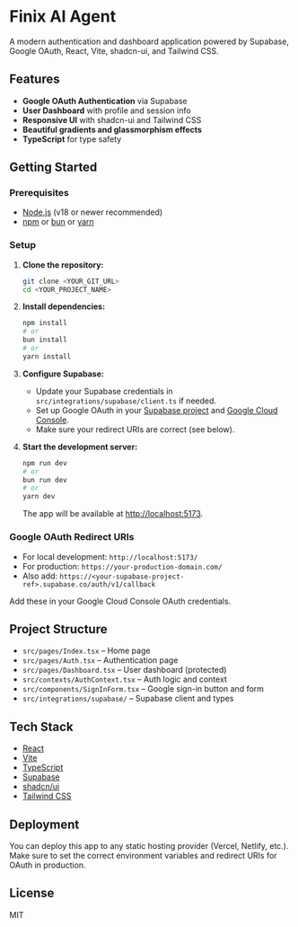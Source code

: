 # Finix AI Agent

A modern authentication and dashboard application powered by Supabase, Google OAuth, React, Vite, shadcn-ui, and Tailwind CSS.

## Features

- **Google OAuth Authentication** via Supabase
- **User Dashboard** with profile and session info
- **Responsive UI** with shadcn-ui and Tailwind CSS
- **Beautiful gradients and glassmorphism effects**
- **TypeScript** for type safety

## Getting Started

### Prerequisites
- [Node.js](https://nodejs.org/) (v18 or newer recommended)
- [npm](https://www.npmjs.com/) or [bun](https://bun.sh/) or [yarn](https://yarnpkg.com/)

### Setup

1. **Clone the repository:**
   ```sh
   git clone <YOUR_GIT_URL>
   cd <YOUR_PROJECT_NAME>
   ```
2. **Install dependencies:**
   ```sh
   npm install
   # or
   bun install
   # or
   yarn install
   ```
3. **Configure Supabase:**
   - Update your Supabase credentials in `src/integrations/supabase/client.ts` if needed.
   - Set up Google OAuth in your [Supabase project](https://app.supabase.com/project/_/auth/providers) and [Google Cloud Console](https://console.cloud.google.com/apis/credentials).
   - Make sure your redirect URIs are correct (see below).

4. **Start the development server:**
   ```sh
   npm run dev
   # or
   bun run dev
   # or
   yarn dev
   ```
   The app will be available at [http://localhost:5173](http://localhost:5173).

### Google OAuth Redirect URIs
- For local development: `http://localhost:5173/`
- For production: `https://your-production-domain.com/`
- Also add: `https://<your-supabase-project-ref>.supabase.co/auth/v1/callback`

Add these in your Google Cloud Console OAuth credentials.

## Project Structure

- `src/pages/Index.tsx` – Home page
- `src/pages/Auth.tsx` – Authentication page
- `src/pages/Dashboard.tsx` – User dashboard (protected)
- `src/contexts/AuthContext.tsx` – Auth logic and context
- `src/components/SignInForm.tsx` – Google sign-in button and form
- `src/integrations/supabase/` – Supabase client and types

## Tech Stack
- [React](https://react.dev/)
- [Vite](https://vitejs.dev/)
- [TypeScript](https://www.typescriptlang.org/)
- [Supabase](https://supabase.com/)
- [shadcn/ui](https://ui.shadcn.com/)
- [Tailwind CSS](https://tailwindcss.com/)

## Deployment

You can deploy this app to any static hosting provider (Vercel, Netlify, etc.). Make sure to set the correct environment variables and redirect URIs for OAuth in production.

## License

MIT
